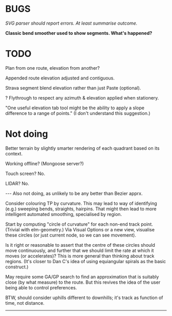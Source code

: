 

# BUGS

_SVG parser should report errors. At least summarise outcome._

**Classic bend smoother used to show segments. What's happened?**

# TODO

Plan from one route, elevation from another?

Appended route elevation adjusted and contiguous.

Strava segment blend elevation rather than just Paste (optional).

? Flythrough to respect any azimuth & elevation applied when stationery.

"One useful elevation tab tool might be the ability to apply a slope difference to a range of points."
(I don't understand this suggestion.)

# Not doing

Better terrain by slightly smarter rendering of each quadrant based on its context.

Working offline? (Mongoose server?)

Touch screen? No.

LIDAR? No.

--- Also not doing, as unlikely to be any better than Bezier apprx.

Consider colouring TP by curvature.
This may lead to way of identifying (e.g.) sweeping bends, straights, hairpins.
That might then lead to more intelligent automated smoothing, specialised by region.

Start by computing "circle of curvature" for each non-end track point. (Trivial with elm-geometry.)
Via Visual Options or a new view, visualise these circles (or just current node, so we can see movement).

Is it right or reasonable to assert that the centre of these circles should move continuously,
and further that we should limit the rate at which it moves (or accelerates)?
This is more general than thinking about track regions.
(It's closer to Dan C's idea of using equiangular spirals as the basic construct.)

May require some GA/GP search to find an approximation that is suitably close (by what measure) to the route.
But this revives the idea of the user being able to control preferences.

BTW, should consider uphills different to downhills; it's track as function of time, not distance.

---

